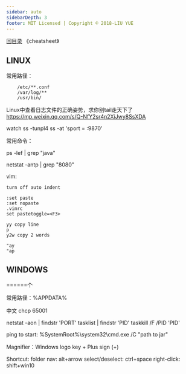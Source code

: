 ```yaml
---
sidebar: auto
sidebarDepth: 3
footer: MIT Licensed | Copyright © 2018-LIU YUE
---
```


[回目录](/docs/software)  《cheatsheet》

## LINUX

常用路径： 
```
	/etc/**.conf
	/var/log/**
	/usr/bin/
```

Linux中查看日志文件的正确姿势，求你别tail走天下了
https://mp.weixin.qq.com/s/Q-NfY2sr4n2XiJwy8SsXDA

watch ss -tunpl4
ss -at 'sport = :9870'

常用命令：

ps -lef | grep "java"

netstat -antp | grep "8080"



vim:

```
turn off auto indent

:set paste
:set nopaste
.vimrc
set pastetoggle=<F3>

yy copy line
p
y2w copy 2 words

"ay
"ap
```



## WINDOWS

======个

常用路径：%APPDATA%

中文 chcp 65001

netstat -aon | findstr 'PORT'
tasklist | findstr 'PID'
taskkill /F /PID 'PID'

ping to start:
%SystemRoot%\system32\cmd.exe /C "path to jar"

Magnifier：Windows logo key‌  + Plus sign (+) 

Shortcut:
folder nav: alt+arrow
select/deselect: ctrl+space
right-click: shift+win10